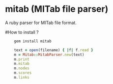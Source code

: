 # mitab (MITab file parser)

A ruby parser for MITab file format.

#How to install ?

```sh
	gem install mitab
```


```ruby
	text = open(filename) { |f| f.read }
	m = Mitab::MitabParser.new(text)
	m.print
	m.mitab
	m.nodes
	m.scores
	m.links
```